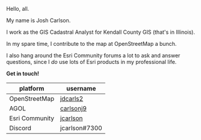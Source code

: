 Hello, all.

My name is Josh Carlson.

I work as the GIS Cadastral Analyst for Kendall County GIS (that's in Illinois).

In my spare time, I contribute to the map at OpenStreetMap a bunch.

I also hang around the Esri Community forums a lot to ask and answer questions, since I *do* use lots of Esri products in my professional life.

**Get in touch!**

platform|username
-|-
OpenStreetMap|[jdcarls2](https://www.openstreetmap.org/user/jdcarls2)
AGOL|[carlsonj9](https://www.arcgis.com/home/user.html?user=carlsonj9)
Esri Community|[jcarlson](https://community.esri.com/t5/user/viewprofilepage/user-id/363906)
Discord|jcarlson#7300

<!---
jdcarls2/jdcarls2 is a ✨ special ✨ repository because its `README.md` (this file) appears on your GitHub profile.
You can click the Preview link to take a look at your changes.
--->
